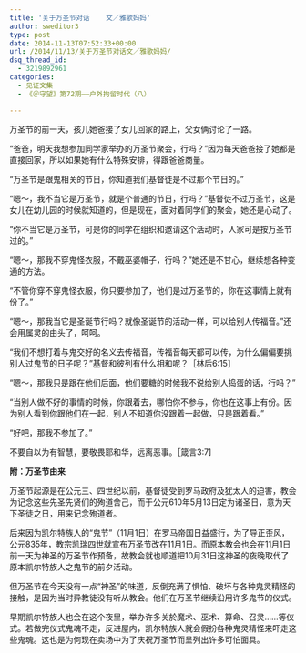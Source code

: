 ```yaml
---
title: '关于万圣节对话    文／雅歌妈妈'
author: sweditor3
type: post
date: 2014-11-13T07:52:33+00:00
url: /2014/11/13/关于万圣节对话文／雅歌妈妈/
dsq_thread_id:
  - 3219892961
categories:
  - 见证文集
  - 《＠守望》第72期——户外拘留时代（八）

---
```

万圣节的前一天，孩儿她爸接了女儿回家的路上，父女俩讨论了一路。

“爸爸，明天我想参加同学家举办的万圣节聚会，行吗？”因为每天爸爸接了她都是直接回家，所以如果她有什么特殊安排，得跟爸爸商量。

“万圣节是跟鬼相关的节日，你知道我们基督徒是不过那个节日的。”

“嗯～，我不当它是万圣节，就是个普通的节日，行吗？”基督徒不过万圣节，这是女儿在幼儿园的时候就知道的，但是现在，面对着同学们的聚会，她还是心动了。

“你不当它是万圣节，可是你的同学在组织和邀请这个活动时，人家可是按万圣节过的。”

“嗯～，那我不穿鬼怪衣服，不戴巫婆帽子，行吗？”她还是不甘心，继续想各种变通的方法。

“不管你穿不穿鬼怪衣服，你只要参加了，他们是过万圣节的，你在这事情上就有份了。”
  
“嗯～，那我当它是圣诞节行吗？就像圣诞节的活动一样，可以给别人传福音。”还会用属灵的由头了，呵呵。

“我们不想打着与鬼交好的名义去传福音，传福音每天都可以传，为什么偏偏要挑别人过鬼节的日子呢？”基督和彼列有什么相和呢？［林后6:15］

“嗯～，那我只是跟在他们后面，他们要糖的时候我不说给别人捣蛋的话，行吗？”

“当别人做不好的事情的时候，你跟着去，哪怕你不参与，你也在这事上有份。因为别人看到你跟他们在一起，别人不知道你没跟着一起做，只是跟着看。”
  
“好吧，那我不参加了。”

不要自以为有智慧，要敬畏耶和华，远离恶事。［箴言3:7]

**附：万圣节由来**

万圣节起源是在公元三、四世纪以前，基督徒受到罗马政府及犹太人的迫害，教会为记念这些先圣先贤们的殉道舍己，而于公元610年5月13日定为诸圣日，意为天下圣徒之日，用来记念殉道者。

后来因为凯尔特族人的“鬼节”（11月1日）在罗马帝国日益盛行，为了导正歪风，公元835年，教宗凯瑞四世就宣布万圣节改在11月1日。而原本教会也会在11月1日前一天为神圣的万圣节作预备，故教会就也顺道把10月31日这神圣的夜晚取代了原本凯尔特族人之鬼节的前夕活动。

但万圣节在今天没有一点“神圣”的味道，反倒充满了惧怕、破坏与各种鬼灵精怪的接触，是因为当时异教徒没有听从教会。他们在万圣节继续沿用许多鬼节的仪式。

早期凯尔特族人也会在这个夜里，举办许多关於魔术、巫术、算命、召灵……等仪式。若做完仪式鬼魂不走，反进屋内，凯尔特族人就会假扮各种鬼灵精怪来吓走这些鬼魂。这也是为何现在卖场中为了庆祝万圣节而呈列出许多可怕面具。